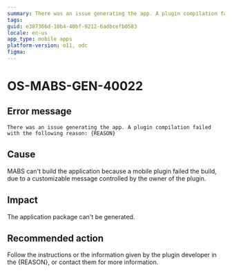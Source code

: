 ```yaml
---
summary: There was an issue generating the app. A plugin compilation failed with the following reason{REASON}.
tags:
guid: e387366d-10b4-40bf-9212-6adbcefb0583
locale: en-us
app_type: mobile apps
platform-version: o11, odc
figma:
---
```


# OS-MABS-GEN-40022  

## Error message  

`There was an issue generating the app. A plugin compilation failed with the following reason: {REASON}`

## Cause  

MABS can't build the application because a mobile plugin failed the build, due to a customizable message controlled by the owner of the plugin.

## Impact

The application package can't be generated.

## Recommended action

Follow the instructions or the information given by the plugin developer in the {REASON}, or contact them for more information.
